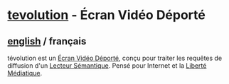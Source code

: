 # [tevolution](../README.md) - Écran Vidéo Déporté

## [english](../../tevolution/README.md) / français

tévolution est un [Écran Vidéo Déporté](https://omega.gg/about/RemoteVideoScreen/fr), conçu pour
traiter les requêtes de diffusion d'un [Lecteur Sémantique](https://omega.gg/about/SemanticPlayer/fr).
Pensé pour Internet et la [Liberté Médiatique](https://omega.gg/about/MotionFreedom/fr).
